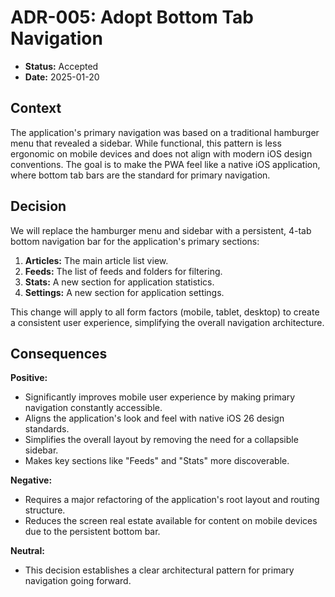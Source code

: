 # ADR-005: Adopt Bottom Tab Navigation

- **Status:** Accepted
- **Date:** 2025-01-20

## Context

The application's primary navigation was based on a traditional hamburger menu that revealed a sidebar. While functional, this pattern is less ergonomic on mobile devices and does not align with modern iOS design conventions. The goal is to make the PWA feel like a native iOS application, where bottom tab bars are the standard for primary navigation.

## Decision

We will replace the hamburger menu and sidebar with a persistent, 4-tab bottom navigation bar for the application's primary sections:

1.  **Articles:** The main article list view.
2.  **Feeds:** The list of feeds and folders for filtering.
3.  **Stats:** A new section for application statistics.
4.  **Settings:** A new section for application settings.

This change will apply to all form factors (mobile, tablet, desktop) to create a consistent user experience, simplifying the overall navigation architecture.

## Consequences

**Positive:**

- Significantly improves mobile user experience by making primary navigation constantly accessible.
- Aligns the application's look and feel with native iOS 26 design standards.
- Simplifies the overall layout by removing the need for a collapsible sidebar.
- Makes key sections like "Feeds" and "Stats" more discoverable.

**Negative:**

- Requires a major refactoring of the application's root layout and routing structure.
- Reduces the screen real estate available for content on mobile devices due to the persistent bottom bar.

**Neutral:**

- This decision establishes a clear architectural pattern for primary navigation going forward.
